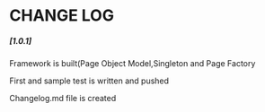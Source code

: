 <h1>CHANGE LOG</h1>
<h5>[1.0.1]</h5>
<p>Framework is built(Page Object Model,Singleton and Page Factory</p>
<p>First and sample test is written and pushed</p>
<p >Changelog.md file is created</p>